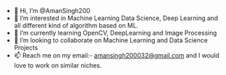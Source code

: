 - 👋 Hi, I’m @AmanSingh200
- 👀 I’m interested in Machine Learning Data Science, Deep Learning and all different kind of algorithm based on ML. 
- 🌱 I’m currently learning OpenCV, DeepLearning and Image Processing
- 💞️ I’m looking to collaborate on Machine Learning and Data Science Projects 
- 📫 Reach me on my email:- amansingh200032@gmail.com and I would love to work on similar niches. 
